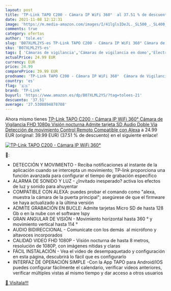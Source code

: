 ```yaml
---
layout: post
title: 'TP-Link TAPO C200 - Cámara IP WiFi 360°  al 37.51 % de descuento'
date: 2021-11-08 12:12:31
image: 'https://m.media-amazon.com/images/I/41lglsIDeJL._SL500_._SL400_.jpg'
comments: true
category: ofertas
author: 'tole.es'
slug: 'B07XLML2YS-es TP-Link TAPO C200 - Cámara IP WiFi 360° Cámara de...'
sku: 'B07XLML2YS-es'
tags: [ 'Cámaras de vigilancia','Cámaras de vigilancia en domo','Electrónica','Fotografía y videocámaras','alexa','tp-link', ]
actualPrice: 24.99 EUR
currency: EUR
price: 24.99
comparePrice: 39.99 EUR
prodname: 'TP-Link TAPO C200 - Cámara IP WiFi 360°  Cámara de Vigilancia FHD 1080p  Visión nocturna  Admite tarjeta SD  Audio Doble Vía  Detección de movimiento  Control Remoto  Compatible con Alexa'
country: 'es'
flag: '🇪🇸'
brand: 'TP-Link'
buyurl: 'https://www.amazon.es/dp/B07XLML2YS/?tag=tolees-21'
descuento: '37.51'
average: '27.5308894878708'
---
```


Ahora mismo tienes [TP-Link TAPO C200 - Cámara IP WiFi 360°  Cámara de Vigilancia FHD 1080p  Visión nocturna  Admite tarjeta SD  Audio Doble Vía  Detección de movimiento  Control Remoto  Compatible con Alexa](https://www.amazon.es/dp/B07XLML2YS/?tag=tolees-21) a 24.99 EUR (original: 39.99 EUR) (37.51 %  de descuento) en el siguiente enlace!

[![TP-Link TAPO C200 - Cámara IP WiFi 360° ](https://m.media-amazon.com/images/I/41lglsIDeJL._SL500_._SL400_.jpg)](https://www.amazon.es/dp/B07XLML2YS/?tag=tolees-21)

🔎:

- DETECCIÓN Y MOVIMIENTO - Reciba notificaciones al instante de la aplicación cuando se intercepta un movimiento; TP-link proporciona una función avanzada para configurar el tiempo de grabación específico
- ALARMA DE SONIDO Y LUZ - ¿Invitado inesperado? activa los efectos de luz y sonido para ahuyentar
- COMPATIBLE CON ALEXA: puedes probar el comando como "alexa, muestra la cámara de la puerta principal"; asegúrese de que el firmware se haya actualizado a la última versión
- ADMITE GRABACIÓN EN BUCLE: Admite tarjetas Micro SD de hasta 128 Gb o en la nube con el software Ispy
- GRAN ANGULAR DE VISIÓN - Movimiento horizontal hasta 360 ° y movimiento vertical hasta 114 °
- AUDIO BIDIRECCIONAL - Comunícate con los demás  al micrófono y altavoces incorporados
- CALIDAD VIDEO FHD 1080P - Visión nocturna de hasta 8 metros, resolución de 1080P, con imágenes nítidas y claras
- FÁCIL INSTALACIÓN - Vea el video de desempaquetado y configuración en esta página, descubrirá lo fácil que es configurarlo
- INTERFAZ DE OPERACIÓN SIMPLE -Con la App TAPO para Android/IOS puedes configurar fácilmente el calendario, verificar videos anteriores, verificar múltiples vistas al mismo tiempo y dar acceso a otros usuarios

[🛒 Visítala!!!](https://www.amazon.es/dp/B07XLML2YS/?tag=tolees-21)
